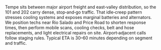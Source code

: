 Tempe sits between major airport freight and east‑valley distribution, so the 101 and 202 carry dense, stop‑and‑go traffic. That idle‑creep pattern stresses cooling systems and exposes marginal batteries and alternators. We position techs near Rio Salado and Price Road to shorten response times, then perform mobile scans, cooling checks, belt and hose replacements, and light electrical repairs on site. Airport‑adjacent calls follow staging rules. Typical ETA is 30–60 minutes depending on segment and traffic.
